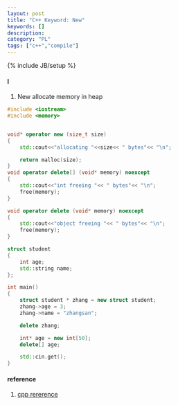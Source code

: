 ```yaml
---
layout: post
title: "C++ Keyword: New"
keywords: []
description: 
category: "PL"
tags: ["c++","compile"]
---
```

{% include JB/setup %}


#### I
1. New allocate memory in heap


```cpp
#include <iostream>
#include <memory>


void* operator new (size_t size)
{
    std::cout<<"allocating "<<size<< " bytes"<< "\n";

    return malloc(size);
}
void operator delete[] (void* memory) noexcept
{
    std::cout<<"int freeing "<< " bytes"<< "\n";
    free(memory);
}

void operator delete (void* memory) noexcept
{
    std::cout<<"object freeing "<< " bytes"<< "\n";
    free(memory);
}

struct student
{
    int age;
    std::string name;
};

int main()
{
    struct student * zhang = new struct student;
    zhang->age = 3;
    zhang->name = "zhangsan";

    delete zhang;

    int* age = new int[50];
    delete[] age;

    std::cin.get();
}

```






#### reference
1. [cpp rererence](https://en.cppreference.com/w/cpp/memory/new/operator_delete)
